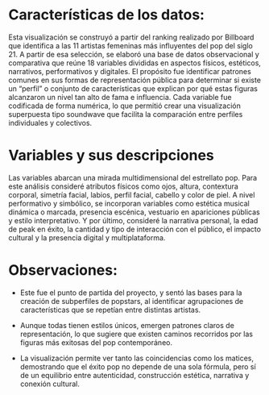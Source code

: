 # Características de los datos:
Esta visualización se construyó a partir del ranking realizado por Billboard que identifica a las 11 artistas femeninas más influyentes del pop del siglo 21. A partir de esa selección, se elaboró una base de datos observacional y comparativa que reúne 18 variables divididas en aspectos físicos, estéticos, narrativos, performativos y digitales. El propósito fue identificar patrones comunes en sus formas de representación pública para determinar si existe un “perfil” o conjunto de características que explican por qué estas figuras alcanzaron un nivel tan alto de fama e influencia. Cada variable fue codificada de forma numérica, lo que permitió crear una visualización superpuesta tipo soundwave que facilita la comparación entre perfiles individuales y colectivos.

# Variables y sus descripciones 
Las variables abarcan una mirada multidimensional del estrellato pop. Para este análisis consideré atributos físicos como ojos, altura, contextura corporal, simetría facial, labios, perfil facial, cabello y color de piel. A nivel performativo y simbólico, se incorporan variables como estética musical dinámica o marcada, presencia escénica, vestuario en apariciones públicas y estilo interpretativo. Y por último, consideré la narrativa personal, la edad de peak en éxito, la cantidad y tipo de interacción con el público, el impacto cultural y la presencia digital y multiplataforma.


# Observaciones: 
- Este fue el punto de partida del proyecto, y sentó las bases para la creación de subperfiles de popstars, al identificar agrupaciones de características que se repetían entre distintas artistas.

- Aunque todas tienen estilos únicos, emergen patrones claros de representación, lo que sugiere que existen caminos recorridos por las figuras más exitosas del pop contemporáneo.

- La visualización permite ver tanto las coincidencias como los matices, demostrando que el éxito pop no depende de una sola fórmula, pero sí de un equilibrio entre autenticidad, construcción estética, narrativa y conexión cultural.
